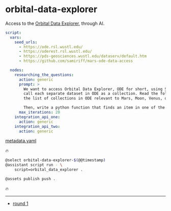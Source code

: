 # orbital-data-explorer

Access to the [Orbital Data Explorer](https://ode.rsl.wustl.edu/), through AI.

```yaml
script:
  vars:
    seed_urls:
      - https://ode.rsl.wustl.edu/
      - https://oderest.rsl.wustl.edu/
      - https://pds-geosciences.wustl.edu/dataserv/default.htm
      - https://github.com/samiriff/mars-ode-data-access

  nodes:
    researching_the_questions:
      action: generic
      prompt: >
        We want to access Orbital Data Explorer, ODE for short, using STAC conventions. So, we consider ODE as a catalog and 
        call each separate dataset in ODE as a collection. Read the following text and write a python function that generates 
        the list of collections in ODE relevant to Mars, Moon, Venus, or Mercury.

        Then, write a python function that finds an item in one of the listed datasets. :::input
      max_iterations: 20
    integration_api_one:
      action: generic
    integration_api_two:
      action: generic

```
[metadata.yaml](../metadata.yaml)

🔥

```bash
@select orbital-data-explorer-$(@@timestamp)
@assistant script run - \
    script=orbital_data_explorer .

@assets publish push .
```


🔥

---

- [round 1](./round-1.md)
